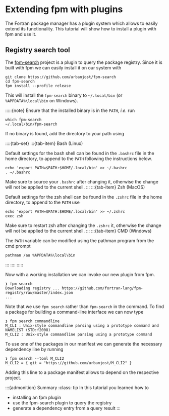 # Extending fpm with plugins

The Fortran package manager has a plugin system which allows to easily extend its functionality.
This tutorial will show how to install a plugin with fpm and use it.


## Registry search tool

The [fpm-search](https://github.com/urbanjost/fpm-search) project is a plugin to query the package registry.
Since it is built with fpm we can easily install it on our system with

```{code-block} text
git clone https://github.com/urbanjost/fpm-search
cd fpm-search
fpm install --profile release
```

This will install the ``fpm-search`` binary to ``~/.local/bin`` (or ``%APPDATA%\local\bin`` on Windows).

:::::{note}
Ensure that the installed binary is in the ``PATH``, *i.e.* run

```{code-block} text
which fpm-search
~/.local/bin/fpm-search
```

If no binary is found, add the directory to your path using

::::{tab-set}
:::{tab-item} Bash (Linux)

Default settings for the bash shell can be found in the ``.bashrc`` file in the home directory, to append to the ``PATH`` following the instructions below.

```{code-block} text
echo 'export PATH=$PATH:$HOME/.local/bin' >> ~/.bashrc
. ~/.bashrc
```

Make sure to source your ``.bashrc`` after changing it, otherwise the change will not be applied to the current shell.
:::
:::{tab-item} Zsh (MacOS)

Default settings for the zsh shell can be found in the ``.zshrc`` file in the home directory, to append to the ``PATH`` use

```{code-block} text
echo 'export PATH=$PATH:$HOME/.local/bin' >> ~/.zshrc
exec zsh
```

Make sure to restart zsh after changing the ``.zshrc`` it, otherwise the change will not be applied to the current shell.
:::
:::{tab-item} CMD (Windows)

The ``PATH`` variable can be modified using the pathman program from the cmd prompt

```{code-block} text
pathman /au %APPDATA%\local\bin
```
:::
::::
:::::

Now with a working installation we can invoke our new plugin from fpm.

```{code-block} text
❯ fpm search
Downloading registry ... https://github.com/fortran-lang/fpm-registry/raw/master/index.json
...
```

Note that we use ``fpm search`` rather than ``fpm-search`` in the command.
To find a package for building a command-line interface we can now type

```{code-block} text
❯ fpm search commandline
M_CLI : Unix-style commandline parsing using a prototype command and NAMELIST (STD:f2008)
M_CLI2 : Unix-style commandline parsing using a prototype command
```

To use one of the packages in our manifest we can generate the necessary dependency line by running

```{code-block} text
❯ fpm search --toml M_CLI2
M_CLI2 = { git = "https://github.com/urbanjost/M_CLI2" }
```

Adding this line to a package manifest allows to depend on the respective project.

:::{admonition} Summary
:class: tip
In this tutorial you learned how to

- installing an fpm plugin
- use the fpm-search plugin to query the registry
- generate a dependency entry from a query result
:::
